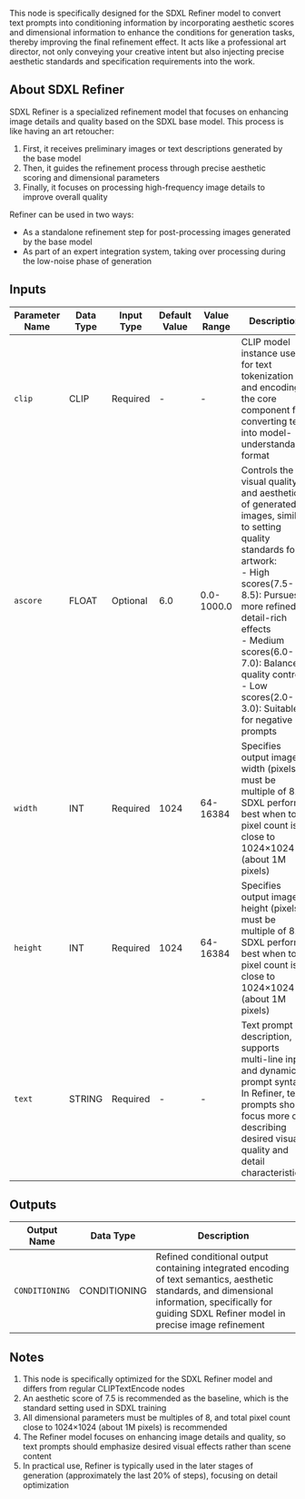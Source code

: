 This node is specifically designed for the SDXL Refiner model to convert text prompts into conditioning information by incorporating aesthetic scores and dimensional information to enhance the conditions for generation tasks, thereby improving the final refinement effect. It acts like a professional art director, not only conveying your creative intent but also injecting precise aesthetic standards and specification requirements into the work.

## About SDXL Refiner

SDXL Refiner is a specialized refinement model that focuses on enhancing image details and quality based on the SDXL base model. This process is like having an art retoucher:

1. First, it receives preliminary images or text descriptions generated by the base model
2. Then, it guides the refinement process through precise aesthetic scoring and dimensional parameters
3. Finally, it focuses on processing high-frequency image details to improve overall quality

Refiner can be used in two ways:

- As a standalone refinement step for post-processing images generated by the base model
- As part of an expert integration system, taking over processing during the low-noise phase of generation

## Inputs

| Parameter Name | Data Type | Input Type | Default Value | Value Range | Description |
|----------------|-----------|------------|---------------|-------------|-------------|
| `clip` | CLIP | Required | - | - | CLIP model instance used for text tokenization and encoding, the core component for converting text into model-understandable format |
| `ascore` | FLOAT | Optional | 6.0 | 0.0-1000.0 | Controls the visual quality and aesthetics of generated images, similar to setting quality standards for artwork:<br/>- High scores(7.5-8.5): Pursues more refined, detail-rich effects<br/>- Medium scores(6.0-7.0): Balanced quality control<br/>- Low scores(2.0-3.0): Suitable for negative prompts |
| `width` | INT | Required | 1024 | 64-16384 | Specifies output image width (pixels), must be multiple of 8. SDXL performs best when total pixel count is close to 1024×1024 (about 1M pixels) |
| `height` | INT | Required | 1024 | 64-16384 | Specifies output image height (pixels), must be multiple of 8. SDXL performs best when total pixel count is close to 1024×1024 (about 1M pixels) |
| `text` | STRING | Required | - | - | Text prompt description, supports multi-line input and dynamic prompt syntax. In Refiner, text prompts should focus more on describing desired visual quality and detail characteristics |

## Outputs

| Output Name | Data Type | Description |
|-------------|-----------|-------------|
| `CONDITIONING` | CONDITIONING | Refined conditional output containing integrated encoding of text semantics, aesthetic standards, and dimensional information, specifically for guiding SDXL Refiner model in precise image refinement |

## Notes

1. This node is specifically optimized for the SDXL Refiner model and differs from regular CLIPTextEncode nodes
2. An aesthetic score of 7.5 is recommended as the baseline, which is the standard setting used in SDXL training
3. All dimensional parameters must be multiples of 8, and total pixel count close to 1024×1024 (about 1M pixels) is recommended
4. The Refiner model focuses on enhancing image details and quality, so text prompts should emphasize desired visual effects rather than scene content
5. In practical use, Refiner is typically used in the later stages of generation (approximately the last 20% of steps), focusing on detail optimization
